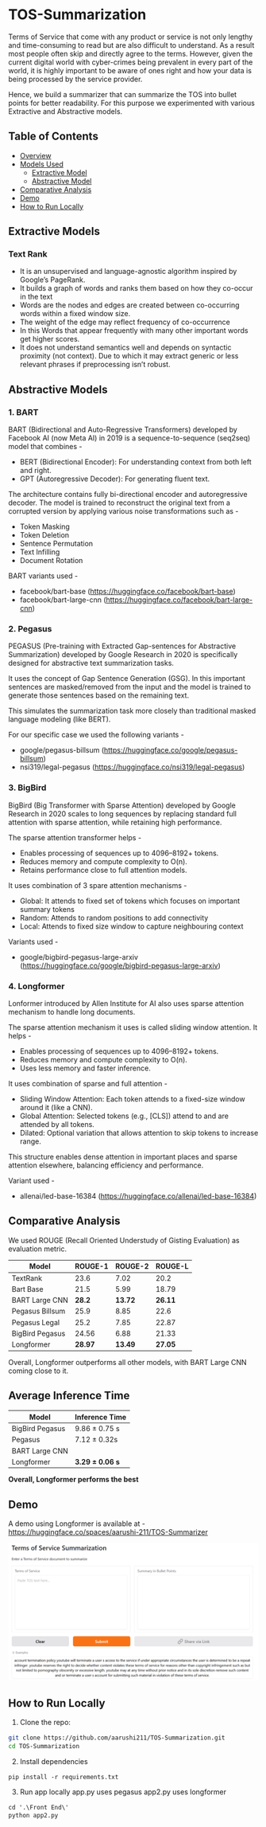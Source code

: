 # TOS-Summarization
Terms of Service that come with any product or service is not only lengthy and time-consuming to read but are also difficult to understand. As a result most people often skip and directly agree to the terms. However, given the current digital world with cyber-crimes being prevalent in every part of the world, it is highly important to be aware of ones right and how your data is being processed by the service provider. 

Hence, we build a summarizer that can summarize the TOS into bullet points for better readability. For this purpose we experimented with various Extractive and Abstractive models.

## Table of Contents
- [Overview](#TOS-Summarization)
- [Models Used](#extractive-models) 
    - [Extractive Model](#extractive-models)
    - [Abstractive Model](#abstractive-models)
- [Comparative Analysis](#comparative-analysis)
- [Demo](#demo)
- [How to Run Locally](#how-to-run-locally)

## Extractive Models
### **Text Rank**<br>
* It is an unsupervised and language-agnostic algorithm inspired by Google’s PageRank.
* It builds a graph of words and ranks them based on how they co-occur in the text
* Words are the nodes and edges are created between co-occurring words within a fixed window size.
* The weight of the edge may reflect frequency of co-occurrence
* In this Words that appear frequently with many other important words get higher scores. 
* It does not understand semantics well and depends on syntactic proximity (not context). Due to which it may extract generic or less relevant phrases if preprocessing isn’t robust.

## Abstractive Models
### **1. BART**<br>
BART (Bidirectional and Auto-Regressive Transformers) developed by Facebook AI (now Meta AI) in 2019 is a sequence-to-sequence (seq2seq) model that combines -
* BERT (Bidirectional Encoder): For understanding context from both left and right.
* GPT (Autoregressive Decoder): For generating fluent text.

The architecture contains fully bi-directional encoder and autoregressive decoder. 
The model is trained to reconstruct the original text from a corrupted version by applying various noise transformations such as -
* Token Masking
* Token Deletion
* Sentence Permutation
* Text Infilling 
* Document Rotation

BART variants used -
* facebook/bart-base (https://huggingface.co/facebook/bart-base)
* facebook/bart-large-cnn (https://huggingface.co/facebook/bart-large-cnn)

### **2. Pegasus**<br>
PEGASUS (Pre-training with Extracted Gap-sentences for Abstractive Summarization) developed by Google Research in 2020 is specifically designed for abstractive text summarization tasks.

It uses the concept of Gap Sentence Generation (GSG). In this important sentences are masked/removed from the input and the model is trained to generate those sentences based on the remaining text.

This simulates the summarization task more closely than traditional masked language modeling (like BERT).

For our specific case we used the following variants -
* google/pegasus-billsum (https://huggingface.co/google/pegasus-billsum)
* nsi319/legal-pegasus (https://huggingface.co/nsi319/legal-pegasus)

### **3. BigBird**
BigBird (Big Transformer with Sparse Attention) developed by Google Research in 2020 scales to long sequences by replacing standard full attention with sparse attention, while retaining high performance.

The sparse attention transformer helps -
* Enables processing of sequences up to 4096–8192+ tokens.
* Reduces memory and compute complexity to O(n).
* Retains performance close to full attention models.

It uses combination of 3 spare attention mechanisms -
* Global: It attends to fixed set of tokens which focuses on important summary tokens
* Random: Attends to random positions to add connectivity
* Local: Attends to fixed size window to capture neighbouring context

Variants used -
* google/bigbird-pegasus-large-arxiv (https://huggingface.co/google/bigbird-pegasus-large-arxiv)

### **4. Longformer**
Lonformer introduced by Allen Institute for AI also uses sparse attention mechanism to handle long documents.

The sparse attention mechanism it uses is called sliding window attention. It helps -
* Enables processing of sequences up to 4096–8192+ tokens.
* Reduces memory and compute complexity to O(n).
* Uses less memory and faster inference.

It uses combination of sparse and full attention -
* Sliding Window Attention: Each token attends to a fixed-size window around it (like a CNN).
* Global Attention: Selected tokens (e.g., [CLS]) attend to and are attended by all tokens.
* Dilated: Optional variation that allows attention to skip tokens to increase range.

This structure enables dense attention in important places and sparse attention elsewhere, balancing efficiency and performance.

Variant used -
* allenai/led-base-16384 (https://huggingface.co/allenai/led-base-16384)

## Comparative Analysis
We used ROUGE (Recall Oriented Understudy of Gisting Evaluation) as evaluation metric.

|**Model** | **ROUGE-1** | **ROUGE-2**| **ROUGE-L**|
|----------|-------------|------------|------------|
|TextRank  | 23.6 | 7.02 | 20.2 |
|Bart Base | 21.5 | 5.99 | 18.79 |
|BART Large CNN | **28.2** | **13.72** | **26.11** |
|Pegasus Billsum | 25.9 | 8.85 | 22.6 |
|Pegasus Legal | 25.2 | 7.85 | 22.87 |
|BigBird Pegasus | 24.56 | 6.88 | 21.33 |
|Longformer | **28.97** | **13.49** | **27.05** |

Overall, Longformer outperforms all other models, with BART Large CNN coming close to it.

## Average Inference Time
|**Model** | **Inference Time**|
|----------|-------------|
|BigBird Pegasus | 9.86 ± 0.75 s|
|Pegasus | 7.12 ± 0.32s |
|BART Large CNN | |
|Longformer | **3.29 ± 0.06 s**|

**Overall, Longformer performs the best**

## Demo
A demo using Longformer is available at -
https://huggingface.co/spaces/aarushi-211/TOS-Summarizer

![Demo Screenshot](demo.png)

## How to Run Locally
1. Clone the repo:
```bash
git clone https://github.com/aarushi211/TOS-Summarization.git
cd TOS-Summarization
```
2. Install dependencies
```
pip install -r requirements.txt
```
3. Run app locally
app.py uses pegasus
app2.py uses longformer
```
cd '.\Front End\'
python app2.py
```